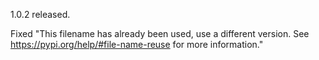 1.0.2 released.

Fixed "This filename has already been used, use a different version. See https://pypi.org/help/#file-name-reuse for more information."
